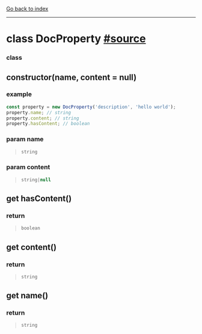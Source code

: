 [Go back to index](../Index.md)

---

# class DocProperty [#source](../../core/doc/DocProperty.js)


### class 

## constructor(name, content = null)



### example 
```js
const property = new DocProperty('description', 'hello world');
property.name; // string
property.content; // string
property.hasContent; // boolean
 ```


### param  name
> ```ts
> string
> ```




### param  content
> ```ts
> string|null
> ```



## get hasContent()



### return 
> ```ts
> boolean
> ```



## get content()



### return 
> ```ts
> string
> ```



## get name()



### return 
> ```ts
> string
> ```



